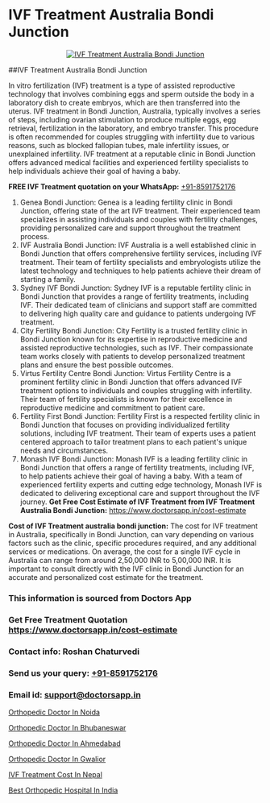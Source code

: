 # IVF Treatment Australia Bondi Junction

<p align="center">
  <a href="https://doctorsapp.in/treatment/ivf-treatment">
    <img src="https://doctorsapp.co.in/uploads/treatment_image/ICSI.jpg" alt="IVF Treatment Australia Bondi Junction">
  </a>
</p>
##IVF Treatment Australia Bondi Junction

In vitro fertilization (IVF) treatment is a type of assisted reproductive technology that involves combining eggs and sperm outside the body in a laboratory dish to create embryos, which are then transferred into the uterus. IVF treatment in Bondi Junction, Australia, typically involves a series of steps, including ovarian stimulation to produce multiple eggs, egg retrieval, fertilization in the laboratory, and embryo transfer. This procedure is often recommended for couples struggling with infertility due to various reasons, such as blocked fallopian tubes, male infertility issues, or unexplained infertility. IVF treatment at a reputable clinic in Bondi Junction offers advanced medical facilities and experienced fertility specialists to help individuals achieve their goal of having a baby.

**FREE IVF Treatment quotation on your WhatsApp:**  [+91-8591752176](https://api.whatsapp.com/send?phone=8591752176)

1) Genea   Bondi Junction: Genea is a leading fertility clinic in Bondi Junction, offering state of the art IVF treatment. Their experienced team specializes in assisting individuals and couples with fertility challenges, providing personalized care and support throughout the treatment process.
2) IVF Australia   Bondi Junction: IVF Australia is a well established clinic in Bondi Junction that offers comprehensive fertility services, including IVF treatment. Their team of fertility specialists and embryologists utilize the latest technology and techniques to help patients achieve their dream of starting a family.
3) Sydney IVF   Bondi Junction: Sydney IVF is a reputable fertility clinic in Bondi Junction that provides a range of fertility treatments, including IVF. Their dedicated team of clinicians and support staff are committed to delivering high quality care and guidance to patients undergoing IVF treatment.
4) City Fertility   Bondi Junction: City Fertility is a trusted fertility clinic in Bondi Junction known for its expertise in reproductive medicine and assisted reproductive technologies, such as IVF. Their compassionate team works closely with patients to develop personalized treatment plans and ensure the best possible outcomes.
5) Virtus Fertility Centre   Bondi Junction: Virtus Fertility Centre is a prominent fertility clinic in Bondi Junction that offers advanced IVF treatment options to individuals and couples struggling with infertility. Their team of fertility specialists is known for their excellence in reproductive medicine and commitment to patient care.
6) Fertility First   Bondi Junction: Fertility First is a respected fertility clinic in Bondi Junction that focuses on providing individualized fertility solutions, including IVF treatment. Their team of experts uses a patient centered approach to tailor treatment plans to each patient's unique needs and circumstances.
7) Monash IVF   Bondi Junction: Monash IVF is a leading fertility clinic in Bondi Junction that offers a range of fertility treatments, including IVF, to help patients achieve their goal of having a baby. With a team of experienced fertility experts and cutting edge technology, Monash IVF is dedicated to delivering exceptional care and support throughout the IVF journey.
**Get Free Cost Estimate of IVF Treatment from IVF Treatment Australia Bondi Junction:** https://www.doctorsapp.in/cost-estimate

**Cost of IVF Treatment australia bondi junction:**
The cost for IVF treatment in Australia, specifically in Bondi Junction, can vary depending on various factors such as the clinic, specific procedures required, and any additional services or medications. On average, the cost for a single IVF cycle in Australia can range from around 2,50,000 INR to 5,00,000 INR. It is important to consult directly with the IVF clinic in Bondi Junction for an accurate and personalized cost estimate for the treatment.

### This information is sourced from Doctors App 
### Get Free Treatment Quotation https://www.doctorsapp.in/cost-estimate
### Contact info: Roshan Chaturvedi 
### Send us your query: [+91-8591752176](https://api.whatsapp.com/send?phone=8591752176) 
### Email id: support@doctorsapp.in

[Orthopedic Doctor In Noida](https://www.linkedin.com/pulse/orthopedic-doctor-noida-doctorsappin-hhcrc?trackingId=dx%2B348RAE2D%2By2vVJNf9YQ%3D%3D&lipi=urn%3Ali%3Apage%3Ad_flagship3_company_admin%3BcTUR6naWQkWjeA%2BR15noZQ%3D%3D)

[Orthopedic Doctor In Bhubaneswar](https://www.linkedin.com/pulse/orthopedic-doctor-bhubaneswar-doctorsapp-dhaka-b0pre?trackingId=kXhje33UNWnFkqsYm4s8LA%3D%3D&lipi=urn%3Ali%3Apage%3Ad_flagship3_company_admin%3Bo%2BosOGJBSO63YocmsfjAZA%3D%3D)

[Orthopedic Doctor In Ahmedabad](https://medium.com/@vimalrana22/orthopedic-doctor-in-ahmedabad-180e68c3f3f8)

[Orthopedic Doctor In Gwalior](https://medium.com/@vimalrana22/orthopedic-doctor-in-gwalior-db56315fa585)

[IVF Treatment Cost In Nepal](https://doctors-apps.github.io/doctorsapp/ivf-treatment-cost-in-nepal)

[Best Orthopedic Hospital In India](https://doctors-apps.github.io/doctorsapp/best-orthopedic-hospital-in-india)

